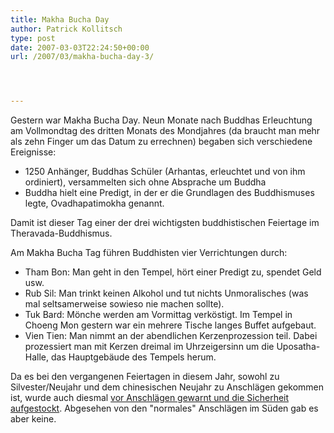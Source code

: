 ```yaml
---
title: Makha Bucha Day
author: Patrick Kollitsch
type: post
date: 2007-03-03T22:24:50+00:00
url: /2007/03/makha-bucha-day-3/




---
```

Gestern war Makha Bucha Day. Neun Monate nach Buddhas Erleuchtung am Vollmondtag des dritten Monats des Mondjahres (da braucht man mehr als zehn Finger um das Datum zu errechnen) begaben sich verschiedene Ereignisse:

  * 1250 Anhänger, Buddhas Schüler (Arhantas, erleuchtet und von ihm ordiniert), versammelten sich ohne Absprache um Buddha
  * Buddha hielt eine Predigt, in der er die Grundlagen des Buddhismuses legte, Ovadhapatimokha genannt.

Damit ist dieser Tag einer der drei wichtigsten buddhistischen Feiertage im Theravada-Buddhismus. 

Am Makha Bucha Tag führen Buddhisten vier Verrichtungen durch:

  * Tham Bon: Man geht in den Tempel, hört einer Predigt zu, spendet Geld usw.
  * Rub Sil: Man trinkt keinen Alkohol und tut nichts Unmoralisches (was mal seltsamerweise sowieso nie machen sollte).
  * Tuk Bard: Mönche werden am Vormittag verköstigt. Im Tempel in Choeng Mon gestern war ein mehrere Tische langes Buffet aufgebaut.
  * Vien Tien: Man nimmt an der abendlichen Kerzenprozession teil. Dabei prozessiert man mit Kerzen dreimal im Uhrzeigersinn um die Uposatha-Halle, das Hauptgebäude des Tempels herum.

Da es bei den vergangenen Feiertagen in diesem Jahr, sowohl zu Silvester/Neujahr und dem chinesischen Neujahr zu Anschlägen gekommen ist, wurde auch diesmal [vor Anschlägen gewarnt und die Sicherheit aufgestockt][1]. Abgesehen von den "normales" Anschlägen im Süden gab es aber keine.

 [1]: http://www.nationmultimedia.com/2007/02/25/national/national_30027821.php
